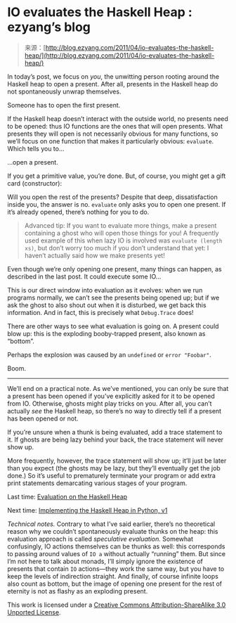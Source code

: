 <!--yml
category: 未分类
date: 2024-07-01 18:17:53
-->

# IO evaluates the Haskell Heap : ezyang’s blog

> 来源：[http://blog.ezyang.com/2011/04/io-evaluates-the-haskell-heap/](http://blog.ezyang.com/2011/04/io-evaluates-the-haskell-heap/)

In today’s post, we focus on *you*, the unwitting person rooting around the Haskell heap to open a present. After all, presents in the Haskell heap do not spontaneously unwrap themselves.

Someone has to open the first present.

If the Haskell heap doesn’t interact with the outside world, no presents need to be opened: thus IO functions are the ones that will open presents. What presents they will open is not necessarily obvious for many functions, so we’ll focus on one function that makes it particularly obvious: `evaluate`. Which tells you to...

...open a present.

If you get a primitive value, you’re done. But, of course, you might get a gift card (constructor):

Will you open the rest of the presents? Despite that deep, dissatisfaction inside you, the answer is no. `evaluate` only asks you to open one present. If it’s already opened, there’s nothing for you to do.

> Advanced tip: If you want to evaluate more things, make a present containing a ghost who will open those things for you! A frequently used example of this when lazy IO is involved was `evaluate (length xs)`, but don’t worry too much if you don’t understand that yet: I haven’t actually said how we make presents yet!

Even though we’re only opening one present, many things can happen, as described in the last post. It could execute some IO...

This is our direct window into evaluation as it evolves: when we run programs normally, we can’t see the presents being opened up; but if we ask the ghost to also shout out when it is disturbed, we get back this information. And in fact, this is precisely what `Debug.Trace` does!

There are other ways to see what evaluation is going on. A present could blow up: this is the exploding booby-trapped present, also known as “bottom”.

Perhaps the explosion was caused by an `undefined` or `error "Foobar"`.

Boom.

* * *

We’ll end on a practical note. As we’ve mentioned, you can only be sure that a present has been opened if you’ve explicitly asked for it to be opened from IO. Otherwise, ghosts might play tricks on you. After all, you can’t actually *see* the Haskell heap, so there’s no way to directly tell if a present has been opened or not.

If you’re unsure when a thunk is being evaluated, add a trace statement to it. If ghosts are being lazy behind your back, the trace statement will never show up.

More frequently, however, the trace statement will show up; it’ll just be later than you expect (the ghosts may be lazy, but they’ll eventually get the job done.) So it’s useful to prematurely terminate your program or add extra print statements demarcating various stages of your program.

Last time: [Evaluation on the Haskell Heap](http://blog.ezyang.com/2011/04/evaluation-on-the-haskell-heap/)

Next time: [Implementing the Haskell Heap in Python, v1](http://blog.ezyang.com/2011/04/implementing-the-haskell-heap-in-python-v1/)

*Technical notes.* Contrary to what I’ve said earlier, there’s no theoretical reason why we couldn’t spontaneously evaluate thunks on the heap: this evaluation approach is called *speculative evaluation.* Somewhat confusingly, IO actions themselves can be thunks as well: this corresponds to passing around values of `IO a` without actually “running” them. But since I’m not here to talk about monads, I’ll simply ignore the existence of presents that contain `IO` actions—they work the same way, but you have to keep the levels of indirection straight. And finally, of course infinite loops also count as bottom, but the image of opening one present for the rest of eternity is not as flashy as an exploding present.

This work is licensed under a [Creative Commons Attribution-ShareAlike 3.0 Unported License](http://creativecommons.org/licenses/by-sa/3.0/).